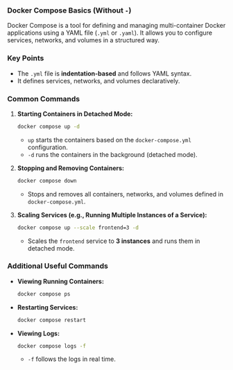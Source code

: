 ### **Docker Compose Basics (Without `-`)**  

Docker Compose is a tool for defining and managing multi-container Docker applications using a YAML file (`.yml` or `.yaml`). It allows you to configure services, networks, and volumes in a structured way.

### **Key Points**
- The `.yml` file is **indentation-based** and follows YAML syntax.
- It defines services, networks, and volumes declaratively.

### **Common Commands**
1. **Starting Containers in Detached Mode:**  
   ```bash
   docker compose up -d
   ```
   - `up` starts the containers based on the `docker-compose.yml` configuration.
   - `-d` runs the containers in the background (detached mode).

2. **Stopping and Removing Containers:**  
   ```bash
   docker compose down
   ```
   - Stops and removes all containers, networks, and volumes defined in `docker-compose.yml`.

3. **Scaling Services (e.g., Running Multiple Instances of a Service):**  
   ```bash
   docker compose up --scale frontend=3 -d
   ```
   - Scales the `frontend` service to **3 instances** and runs them in detached mode.

### **Additional Useful Commands**
- **Viewing Running Containers:**  
  ```bash
  docker compose ps
  ```
- **Restarting Services:**  
  ```bash
  docker compose restart
  ```
- **Viewing Logs:**  
  ```bash
  docker compose logs -f
  ```
  - `-f` follows the logs in real time.
